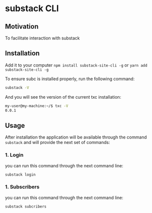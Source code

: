 # substack CLI


## Motivation

To facilitate interaction with substack

## Installation

Add it to your computer `npm install substack-site-cli -g` or `yarn add substack-site-cli -g`

To ensure subc is installed properly, run the following command:

```sh
substack -V
```

And you will see the version of the current txc installation:

```sh
my-user@my-machine:~/$ txc -V
0.0.1
```

## Usage

After installation the application will be available through the command `substack` and will provide the next set of commands:

### 1. Login

you can run this command through the next command line:

```sh
substack login
```

### 1. Subscribers

you can run this command through the next command line:

```sh
substack subcribers
```